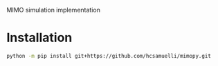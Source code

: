 MIMO simulation implementation

# Installation
```bash
python -m pip install git+https://github.com/hcsamuelli/mimopy.git
```
